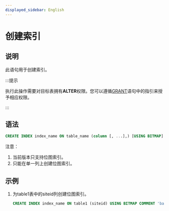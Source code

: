 ```yaml
---
displayed_sidebar: English
---
```


# 创建索引

## 说明

此语句用于创建索引。

:::提示

执行此操作需要对目标表拥有**ALTER**权限。您可以遵循[GRANT](../account-management/GRANT.md)语句中的指引来授予相应权限。

:::

## 语法

```sql
CREATE INDEX index_name ON table_name (column [, ...],) [USING BITMAP] [COMMENT'balabala']
```

注意：

1. 当前版本只支持位图索引。
2. 只能在单一列上创建位图索引。

## 示例

1. 为table1表中的siteid列创建位图索引。

   ```sql
   CREATE INDEX index_name ON table1 (siteid) USING BITMAP COMMENT 'balabala';
   ```
